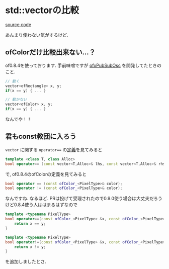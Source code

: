 # std::vectorの比較

[source code](../sources/compare_vector.cpp)

あんまり使わない気がするけど.

## ofColorだけ比較出来ない...？

of0.8.4を使っております.
手前味噌ですが [ofxPubSubOsc](https://github.com/2bbb/ofxPubSubOsc) を開発してたときのこと.

```cpp
// 動く
vector<ofRectangle> x, y;
if(x == y) { ... }
```

```cpp
// 動かない
vector<ofColor> x, y;
if(x == y) { ... }
```

なんでや！！

## 君もconst教団に入ろう

`vector` に関する `operator==` の[定義](http://www.cplusplus.com/reference/vector/vector/operators/)を見てみると

```cpp
template <class T, class Alloc>
bool operator== (const vector<T,Alloc>& lhs, const vector<T,Alloc>& rhs);
```

で, of0.8.4のofColorの定義を見てみると

```cpp
bool operator == (const ofColor_<PixelType>& color);
bool operator != (const ofColor_<PixelType>& color);

```

なんですね. なるほど.
PRは投げて受理されたので0.9.0使う場合は大丈夫だろうけど0.8.4使う人ははまるはずなので

```cpp
template <typename PixelType>
bool operator==(const ofColor_<PixelType> &x, const ofColor_<PixelType> &y) {
	return x == y;
}

template <typename PixelType>
bool operator!=(const ofColor_<PixelType> &x, const ofColor_<PixelType> &y) {
	return x != y;
}
```

を追加しましたとさ.
